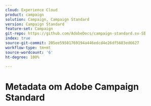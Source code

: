 ```yaml
---
cloud: Experience Cloud
product: campaign
solution: Campaign, Campaign Standard
version: Campaign Standard
feature-set: Campaign
git-repo: https://github.com/AdobeDocs/campaign-standard.sv-SE
index: true
source-git-commit: 205ee59501769194a446edcd4e26df5683ed6627
workflow-type: tm+mt
source-wordcount: '6'
ht-degree: 100%

---
```



# Metadata om Adobe Campaign Standard
